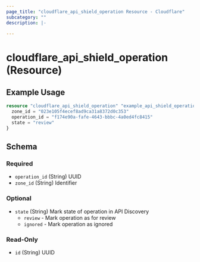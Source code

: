```yaml
---
page_title: "cloudflare_api_shield_operation Resource - Cloudflare"
subcategory: ""
description: |-
  
---
```


# cloudflare_api_shield_operation (Resource)



## Example Usage

```terraform
resource "cloudflare_api_shield_operation" "example_api_shield_operation" {
  zone_id = "023e105f4ecef8ad9ca31a8372d0c353"
  operation_id = "f174e90a-fafe-4643-bbbc-4a0ed4fc8415"
  state = "review"
}
```

<!-- schema generated by tfplugindocs -->
## Schema

### Required

- `operation_id` (String) UUID
- `zone_id` (String) Identifier

### Optional

- `state` (String) Mark state of operation in API Discovery
  * `review` - Mark operation as for review
  * `ignored` - Mark operation as ignored

### Read-Only

- `id` (String) UUID


